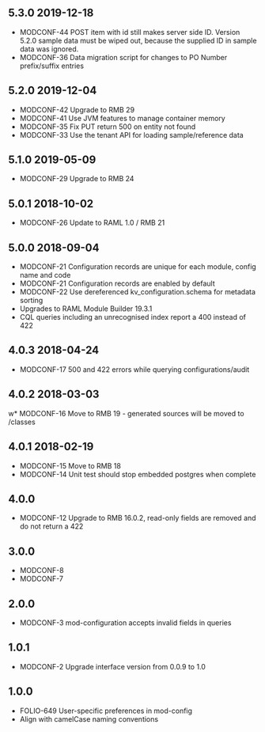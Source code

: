 ## 5.3.0 2019-12-18

 * MODCONF-44 POST item with id still makes server side ID. Version 5.2.0
   sample data must be wiped out, because the supplied ID in sample data
   was ignored.
 * MODCONF-36 Data migration script for changes to PO Number
   prefix/suffix entries

## 5.2.0 2019-12-04

 * MODCONF-42 Upgrade to RMB 29
 * MODCONF-41 Use JVM features to manage container memory
 * MODCONF-35 Fix PUT return 500 on entity not found
 * MODCONF-33 Use the tenant API for loading sample/reference data

## 5.1.0 2019-05-09

 * MODCONF-29 Upgrade to RMB 24

## 5.0.1 2018-10-02

 * MODCONF-26 Update to RAML 1.0 / RMB 21

## 5.0.0 2018-09-04

 * MODCONF-21 Configuration records are unique for each module, config name and code
 * MODCONF-21 Configuration records are enabled by default
 * MODCONF-22 Use dereferenced kv_configuration.schema for metadata sorting
 * Upgrades to RAML Module Builder 19.3.1
 * CQL queries including an unrecognised index report a 400 instead of 422

## 4.0.3 2018-04-24

 * MODCONF-17 500 and 422 errors while querying configurations/audit

## 4.0.2 2018-03-03

w* MODCONF-16 Move to RMB 19 - generated sources will be moved to /classes

## 4.0.1 2018-02-19

 * MODCONF-15 Move to RMB 18
 * MODCONF-14 Unit test should stop embedded postgres when complete

## 4.0.0

 * MODCONF-12 Upgrade to RMB 16.0.2, read-only fields are removed
   and do not return a 422

## 3.0.0

 * MODCONF-8
 * MODCONF-7

## 2.0.0

 * MODCONF-3 mod-configuration accepts invalid fields in queries

## 1.0.1

 * MODCONF-2 Upgrade interface version from 0.0.9 to 1.0

## 1.0.0

 * FOLIO-649 User-specific preferences in mod-config
 * Align with camelCase naming conventions
